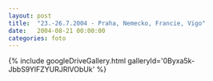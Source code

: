 ```yaml
---
layout: post
title:  "23.-26.7.2004 - Praha, Nemecko, Francie, Vigo"
date:   2004-08-21 00:00:00
categories: foto
---
```


{% include googleDriveGallery.html galleryId='0Byxa5k-JbbS9YlFZYURJRlVObUk' %}